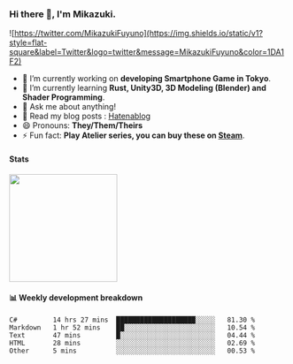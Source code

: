### Hi there 👋, I'm Mikazuki.

![https://twitter.com/MikazukiFuyuno](https://img.shields.io/static/v1?style=flat-square&label=Twitter&logo=twitter&message=MikazukiFuyuno&color=1DA1F2)

<!--
**mika-f/mika-f** is a ✨ _special_ ✨ repository because its `README.md` (this file) appears on your GitHub profile.

Here are some ideas to get you started:

- 🔭 I’m currently working on ...
- 🌱 I’m currently learning ...
- 👯 I’m looking to collaborate on ...
- 🤔 I’m looking for help with ...
- 💬 Ask me about ...
- 📫 How to reach me: ...
- 😄 Pronouns: ...
- ⚡ Fun fact: ...
-->

- 🔭 I’m currently working on **developing Smartphone Game in Tokyo**.
- 🌱 I’m currently learning **Rust, Unity3D, 3D Modeling (Blender) and Shader Programming**.
- 💬 Ask me about anything!
- 📝 Read my blog posts : [Hatenablog](https://mikazuki.hatenablog.jp/)
- 😄 Pronouns: **They/Them/Theirs**
- ⚡ Fun fact: **Play Atelier series, you can buy these on [Steam](https://store.steampowered.com/developer/KOEITECMO)**.

#### Stats

<img src="https://github-readme-stats.vercel.app/api?username=mika-f" height="195" />


#### 📊 Weekly development breakdown

<!--START_SECTION:waka-->
```text
C#         14 hrs 27 mins  ████████████████████░░░░░   81.30 % 
Markdown   1 hr 52 mins    ██░░░░░░░░░░░░░░░░░░░░░░░   10.54 % 
Text       47 mins         █░░░░░░░░░░░░░░░░░░░░░░░░   04.44 % 
HTML       28 mins         ░░░░░░░░░░░░░░░░░░░░░░░░░   02.69 % 
Other      5 mins          ░░░░░░░░░░░░░░░░░░░░░░░░░   00.53 %
```
<!--END_SECTION:waka-->
